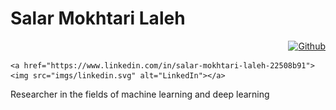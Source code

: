 # Salar Mokhtari Laleh 
<p align="right">
	<a href="https://github.com/salarMokhtariL"><img src="[imgs/linkedin.svg](https://img.shields.io/badge/GitHub-100000?style=for-the-badge&logo=github&logoColor=white)" alt="Github"></a>

	<a href="https://www.linkedin.com/in/salar-mokhtari-laleh-22508b91"><img src="imgs/linkedin.svg" alt="LinkedIn"></a>
	
	
</p>

Researcher in the fields of machine learning and deep learning


